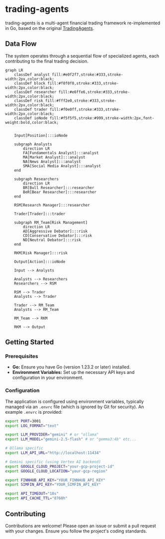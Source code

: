 # trading-agents

trading-agents is a multi-agent financial trading framework re-implemented in Go, based on the original [TradingAgents](https://github.com/TauricResearch/TradingAgents/).

## Data Flow

The system operates through a sequential flow of specialized agents, each contributing to the final trading decision.

```mermaid
graph LR
    classDef analyst fill:#e0f2f7,stroke:#333,stroke-width:2px,color:black;
    classDef block fill:#f0f0f0,stroke:#333,stroke-width:2px,color:black; 
    classDef researcher fill:#e6ffe6,stroke:#333,stroke-width:2px,color:black;
    classDef risk fill:#fff2e0,stroke:#333,stroke-width:2px,color:black;
    classDef trader fill:#f0e0ff,stroke:#333,stroke-width:2px,color:black;
    classDef ioNode fill:#f5f5f5,stroke:#999,stroke-width:2px,font-weight:bold,color:black;
    

    Input[Position]:::ioNode

    subgraph Analysts
        direction LR
        FA[Fundamentals Analyst]:::analyst
        MA[Market Analyst]:::analyst
        NA[News Analyst]:::analyst
        SMA[Social Media Analyst]:::analyst
    end

    subgraph Researchers
        direction LR
        BR[Bull Researcher]:::researcher
        BeR[Bear Researcher]:::researcher
    end

    RSM[Research Manager]:::researcher

    Trader[Trader]:::trader

    subgraph RM_Team[Risk Management]
        direction LR
        AD[Aggressive Debator]:::risk
        CD[Conservative Debator]:::risk
        ND[Neutral Debator]:::risk
    end
    
    RKM[Risk Manager]:::risk

    Output[Action]:::ioNode

    Input --> Analysts
    
    Analysts --> Researchers
    Researchers --> RSM
    
    RSM --> Trader
    Analysts --> Trader

    Trader --> RM_Team
    Analysts --> RM_Team

    RM_Team --> RKM

    RKM --> Output
```

## Getting Started

### Prerequisites

*   **Go:** Ensure you have Go (version 1.23.2 or later) installed.
*   **Environment Variables:** Set up the necessary API keys and configuration in your environment.

### Configuration

The application is configured using environment variables, typically managed via an `.envrc` file (which is ignored by Git for security). An example `.envrc` is provided:

```bash
export PORT=3001
export LOG_FORMAT="text"

export LLM_PROVIDER="gemini" # or "ollama"
export LLM_MODEL="gemini-2.5-flash" # or "gemma3:4b" etc...

# Ollama specific
export LLM_API_URL="http://localhost:11434"

# Gemini specific (using Vertex AI backend)
export GOOGLE_CLOUD_PROJECT="your-gcp-project-id"
export GOOGLE_CLOUD_LOCATION="your-gcp-region"

export FINNHUB_API_KEY="YOUR_FINNHUB_API_KEY"
export SIMFIN_API_KEY="YOUR_SIMFIN_API_KEY"

export API_TIMEOUT="10s"
export API_CACHE_TTL="8760h"
```

## Contributing

Contributions are welcome! Please open an issue or submit a pull request with your changes. Ensure you follow the project's coding standards.